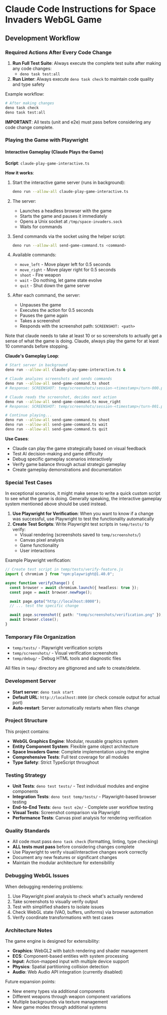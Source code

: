 # Claude Code Instructions for Space Invaders WebGL Game

## Development Workflow

### Required Actions After Every Code Change

1. **Run Full Test Suite**: Always execute the complete test suite after making
   any code changes:
   - `deno task test:all`
2. **Run Linter**: Always execute `deno task check` to maintain code quality and
   type safety

Example workflow:

```bash
# After making changes
deno task check
deno task test:all
```

**IMPORTANT**: All tests (unit and e2e) must pass before considering any code
change complete.

### Playing the Game with Playwright

#### Interactive Gameplay (Claude Plays the Game)

**Script**: `claude-play-game-interactive.ts`

**How it works**:

1. Start the interactive game server (runs in background):
   ```bash
   deno run --allow-all claude-play-game-interactive.ts
   ```

2. The server:
   - Launches a headless browser with the game
   - Starts the game and pauses it immediately
   - Opens a Unix socket at `/tmp/space-invaders.sock`
   - Waits for commands

3. Send commands via the socket using the helper script:
   ```bash
   deno run --allow-all send-game-command.ts <command>
   ```

4. Available commands:
   - `move_left` - Move player left for 0.5 seconds
   - `move_right` - Move player right for 0.5 seconds
   - `shoot` - Fire weapon
   - `wait` - Do nothing, let game state evolve
   - `quit` - Shut down the game server

5. After each command, the server:
   - Unpauses the game
   - Executes the action for 0.5 seconds
   - Pauses the game again
   - Takes a screenshot
   - Responds with the screenshot path: `SCREENSHOT: <path>`

Note that claude needs to take at least 10 or so screenshots to actually get a
sense of what the game is doing. Claude, always play the game for at least 10
commands before stopping.

**Claude's Gameplay Loop**:

```bash
# Start server in background
deno run --allow-all claude-play-game-interactive.ts &

# Claude analyzes screenshots and sends commands
deno run --allow-all send-game-command.ts shoot
# Response: SCREENSHOT: temp/screenshots/session-<timestamp>/turn-000.png

# Claude reads the screenshot, decides next action
deno run --allow-all send-game-command.ts move_right
# Response: SCREENSHOT: temp/screenshots/session-<timestamp>/turn-001.png

# Continue playing...
deno run --allow-all send-game-command.ts shoot
deno run --allow-all send-game-command.ts wait
deno run --allow-all send-game-command.ts quit
```

**Use Cases**:

- Claude can play the game strategically based on visual feedback
- Test AI decision-making and game difficulty
- Debug specific gameplay scenarios interactively
- Verify game balance through actual strategic gameplay
- Create gameplay demonstrations and documentation

### Special Test Cases

In exceptional scenarios, it might make sense to write a quick custom script to
see what the game is doing. Generally speaking, the interactive gameplay system
mentioned above should be used instead.

1. **Use Playwright for Verification**: When you want to know if a change was
   successful, use Playwright to test the functionality automatically
2. **Create Test Scripts**: Write Playwright test scripts in `temp/tests/` to
   verify:
   - Visual rendering (screenshots saved to `temp/screenshots/`)
   - Canvas pixel analysis
   - Game functionality
   - User interactions

Example Playwright verification:

```typescript
// Create test script in temp/tests/verify-feature.js
import { chromium } from "npm:playwright@1.40.0";

async function verifyChange() {
  const browser = await chromium.launch({ headless: true });
  const page = await browser.newPage();

  await page.goto("http://localhost:8000");
  // ... test the specific change

  await page.screenshot({ path: "temp/screenshots/verification.png" });
  await browser.close();
}
```

### Temporary File Organization

- `temp/tests/` - Playwright verification scripts
- `temp/screenshots/` - Visual verification screenshots
- `temp/debug/` - Debug HTML tools and diagnostic files

All files in `temp/` directory are gitignored and safe to create/delete.

### Development Server

- **Start server**: `deno task start`
- **Default URL**: `http://localhost:8000` (or check console output for actual
  port)
- **Auto-restart**: Server automatically restarts when files change

### Project Structure

This project contains:

- **WebGL Graphics Engine**: Modular, reusable graphics system
- **Entity Component System**: Flexible game object architecture
- **Space Invaders Game**: Complete implementation using the engine
- **Comprehensive Tests**: Full test coverage for all modules
- **Type Safety**: Strict TypeScript throughout

### Testing Strategy

- **Unit Tests**: `deno test tests/` - Test individual modules and engine
  components
- **Integration Tests**: `deno test temp/tests/` - Playwright-based browser
  testing
- **End-to-End Tests**: `deno test e2e/` - Complete user workflow testing
- **Visual Tests**: Screenshot comparison via Playwright
- **Performance Tests**: Canvas pixel analysis for rendering verification

### Quality Standards

- All code must pass `deno task check` (formatting, linting, type checking)
- **ALL tests must pass** before considering changes complete
- Use Playwright to verify visual/interactive changes work correctly
- Document any new features or significant changes
- Maintain the modular architecture for extensibility

### Debugging WebGL Issues

When debugging rendering problems:

1. Use Playwright pixel analysis to check what's actually rendered
2. Take screenshots to visually verify output
3. Test with simplified shaders to isolate issues
4. Check WebGL state (VAO, buffers, uniforms) via browser automation
5. Verify coordinate transformations with test cases

### Architecture Notes

The game engine is designed for extensibility:

- **Graphics**: WebGL2 with batch rendering and shader management
- **ECS**: Component-based entities with system processing
- **Input**: Action-mapped input with multiple device support
- **Physics**: Spatial partitioning collision detection
- **Audio**: Web Audio API integration (currently disabled)

Future expansion points:

- New enemy types via additional components
- Different weapons through weapon component variations
- Multiple backgrounds via texture management
- New game modes through additional systems
